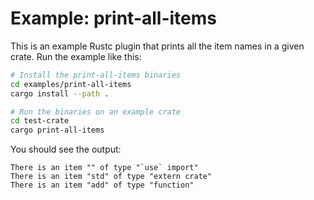 # Example: print-all-items

This is an example Rustc plugin that prints all the item names in a given crate. Run the example like this:

```bash
# Install the print-all-items binaries
cd examples/print-all-items
cargo install --path .

# Run the binaries on an example crate
cd test-crate
cargo print-all-items
```

You should see the output:

```text
There is an item "" of type "`use` import"
There is an item "std" of type "extern crate"
There is an item "add" of type "function"
```

